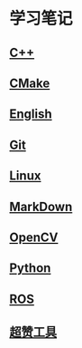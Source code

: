# 学习笔记

## [C++](cxx/cxx.md)

## [CMake](cmake)

## [English]()

## [Git](git/git.md)

## [Linux](linux/linux.md)

## [MarkDown](markdown/markdown.md)

## [OpenCV](opencv/opencv.md)

## [Python]()

## [ROS](ros/ros.md)

## [超赞工具](tools/tools.md)